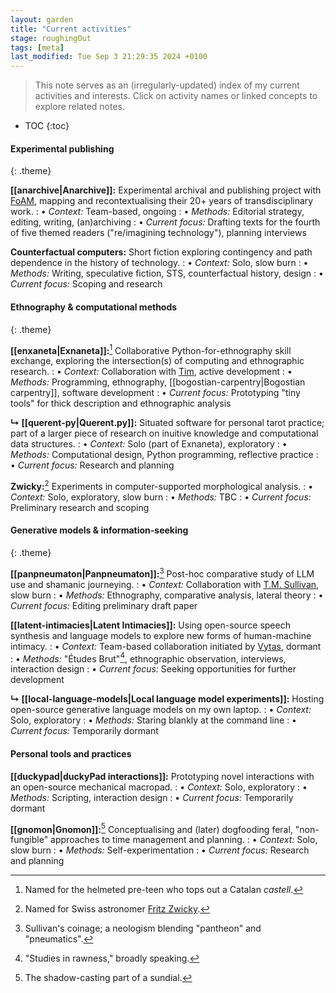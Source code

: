 ```yaml
---  
layout: garden
title: "Current activities"
stage: roughingOut
tags: [meta]
last_modified: Tue Sep 3 21:29:35 2024 +0100
---
```


> This note serves as an (irregularly-updated) index of my current activities and interests. Click on activity names or linked concepts to explore related notes.

* TOC
{:toc}

#### Experimental publishing
{: .theme}

**[[anarchive|Anarchive]]:** Experimental archival and publishing project with [FoAM](https://fo.am/about/), mapping and recontextualising their 20+ years of transdisciplinary work.
: • _Context:_ Team-based, ongoing
: • _Methods:_ Editorial strategy, editing, writing, (an)archiving
: • _Current focus:_ Drafting texts for the fourth of five themed readers ("re/imagining technology"), planning interviews

<!-- -->

**Counterfactual computers:** Short fiction exploring contingency and path dependence in the history of technology.
: • _Context:_ Solo, slow burn
: • _Methods:_ Writing, speculative fiction, STS, counterfactual history, design
: • _Current focus:_ Scoping and research


#### Ethnography & computational methods
{: .theme}

**[[enxaneta|Exnaneta]]:**[^1] Collaborative Python-for-ethnography skill exchange, exploring the intersection(s) of computing and ethnographic research.
: • _Context:_ Collaboration with [Tim](https://www.timcowlishaw.co.uk/), active development
: • _Methods:_ Programming, ethnography, [[bogostian-carpentry|Bogostian carpentry]], software development
: • _Current focus:_ Prototyping "tiny tools" for thick description and ethnographic analysis  

<!-- -->

**↳ [[querent-py|Querent.py]]:** Situated software for personal tarot practice; part of a larger piece of research on inuitive knowledge and computational data structures.
: • _Context:_ Solo (part of Exnaneta), exploratory
: • _Methods:_ Computational design, Python programming, reflective practice
: • _Current focus:_ Research and planning

<!-- -->

**Zwicky:**[^2] Experiments in computer-supported morphological analysis.
: • _Context:_ Solo, exploratory, slow burn
: • _Methods:_ TBC
: • _Current focus:_ Preliminary research and scoping


#### Generative models & information-seeking
{: .theme}

**[[panpneumaton|Panpneumaton]]:**[^3] Post-hoc comparative study of LLM use and shamanic journeying.
: • _Context:_ Collaboration with [T.M. Sullivan](https://tmsullivan.co.uk/), slow burn
: • _Methods:_ Ethnography, comparative analysis, lateral theory
: • _Current focus:_ Editing preliminary draft paper

<!-- -->

**[[latent-intimacies|Latent Intimacies]]:** Using open-source speech synthesis and language models to explore new forms of human-machine intimacy.
: • _Context:_ Team-based collaboration initiated by [Vytas](https://vjnks.com/bio), dormant
: • _Methods:_ "Études Brut"[^4], ethnographic observation, interviews, interaction design
: • _Current focus:_ Seeking opportunities for further development

<!-- -->

**↳ [[local-language-models|Local language model experiments]]:** Hosting open-source generative language models on my own laptop.
: • _Context:_ Solo, exploratory
: • _Methods:_ Staring blankly at the command line
: • _Current focus:_ Temporarily dormant


#### Personal tools and practices

**[[duckypad|duckyPad interactions]]:** Prototyping novel interactions with an open-source mechanical macropad.
: • _Context:_ Solo, exploratory
: • _Methods:_ Scripting, interaction design
: • _Current focus:_ Temporarily dormant

<!-- -->

**[[gnomon|Gnomon]]:**[^5] Conceptualising and (later) dogfooding feral, "non-fungible" approaches to time management and planning.
: • _Context:_ Solo, slow burn
: • _Methods:_ Self-experimentation
: • _Current focus:_ Research and planning


[^1]: Named for the helmeted pre-teen who tops out a Catalan _castell_.
[^2]: Named for Swiss astronomer [Fritz Zwicky](https://en.wikipedia.org/wiki/Fritz_Zwicky).
[^3]: Sullivan's coinage; a neologism blending "pantheon" and "pneumatics".
[^4]: "Studies in rawness," broadly speaking.
[^5]: The shadow-casting part of a sundial.